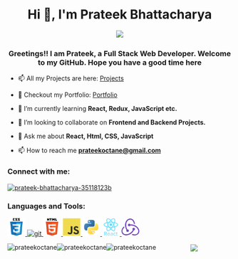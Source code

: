 <h1 align="center">Hi 👋, I'm Prateek Bhattacharya</h1>
<p align="center">
  <a href="https://github.com/DenverCoder1/readme-typing-svg">
    <img src="https://readme-typing-svg.demolab.com/?lines=Hi! My self Prateek 👦🏽; I am a Full-stack%20web%20developer 👨🏻‍💻; Creating something is always fun;Curious%20to%20learn%20new%20things !&font=Fira%20Code&center=true&width=440&height=45&color=#37bcf7&vCenter=true&size=22&pause=1000"></a>
</p>
<h3 align="center">Greetings!! I am Prateek, a Full Stack Web Developer. Welcome to my GitHub. Hope you have a good time here </h3>




- 📫  All my Projects are here:  [Projects](https://github.com/prateekoctane?tab=repositories)

- 👯 Checkout my Portfolio: [Portfolio](https://prateekoctane.github.io/) 

- 🌱 I’m currently learning **React, Redux, JavaScript etc.**

- 👯 I’m looking to collaborate on **Frontend and Backend Projects.**

- 💬 Ask me about **React, Html, CSS, JavaScript**

- 📫 How to reach me **prateekoctane@gmail.com**

<h3 align="left">Connect with me:</h3>
<p align="left">
  
<a href="https://linkedin.com/in/prateek-bhattacharya-35118123b" target="blank"><img align="center" src="https://raw.githubusercontent.com/rahuldkjain/github-profile-readme-generator/master/src/images/icons/Social/linked-in-alt.svg" alt="prateek-bhattacharya-35118123b" height="30" width="40" /></a>
</p>

<h3 align="left">Languages and Tools:</h3>
<p align="left"> <a href="https://www.w3schools.com/css/" target="_blank" rel="noreferrer"> <img src="https://raw.githubusercontent.com/devicons/devicon/master/icons/css3/css3-original-wordmark.svg" alt="css3" width="40" height="40"/> </a> <a href="https://git-scm.com/" target="_blank" rel="noreferrer"> <img src="https://www.vectorlogo.zone/logos/git-scm/git-scm-icon.svg" alt="git" width="40" height="40"/> </a> <a href="https://www.w3.org/html/" target="_blank" rel="noreferrer"> <img src="https://raw.githubusercontent.com/devicons/devicon/master/icons/html5/html5-original-wordmark.svg" alt="html5" width="40" height="40"/> </a> <a href="https://developer.mozilla.org/en-US/docs/Web/JavaScript" target="_blank" rel="noreferrer"> <img src="https://raw.githubusercontent.com/devicons/devicon/master/icons/javascript/javascript-original.svg" alt="javascript" width="40" height="40"/> </a> <a href="https://www.python.org" target="_blank" rel="noreferrer"> <img src="https://raw.githubusercontent.com/devicons/devicon/master/icons/python/python-original.svg" alt="python" width="40" height="40"/> </a> <a href="https://reactjs.org/" target="_blank" rel="noreferrer"> <img src="https://raw.githubusercontent.com/devicons/devicon/master/icons/react/react-original-wordmark.svg" alt="react" width="40" height="40"/> </a> <a href="https://redux.js.org" target="_blank" rel="noreferrer"> <img src="https://raw.githubusercontent.com/devicons/devicon/master/icons/redux/redux-original.svg" alt="redux" width="40" height="40"/> </a> </p>


<p><img align="left" src="https://github-readme-stats.vercel.app/api/top-langs?username=prateekoctane&show_icons=true&locale=en&layout=compact" alt="prateekoctane" /></p>  


<p><img align="left" src="https://github-readme-stats.vercel.app/api?username=prateekoctane&show_icons=true&locale=en" alt="prateekoctane" /></p>
<p><img align="left" src="https://github-readme-streak-stats.herokuapp.com/?user=prateekoctane&" alt="prateekoctane" /></p>

<p align="center">
<a href="https://github.com/prateekoctane"><span>
<img align="center" src="https://github-profile-summary-cards.vercel.app/api/cards/profile-details?username=prateekoctane&theme=dracula" />
</span></a> </p>
